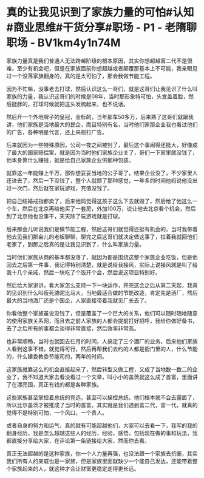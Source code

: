 # 真的让我见识到了家族力量的可怕#认知#商业思维#干货分享#职场 - P1 - 老隋聊职场 - BV1km4y1n74M

家族力量真是我们普通人无法跨越阶级的根本原因，其实你想超越富二代不是很难，至少有机会吧，但是在家族面前你想超越或者颠覆那基本上不可能，我亲眼见过一个没落家族翻身的，真的是太可怕了，那会我做节能工程。

因为不忙嘛，没事老去打球，然后认识这么一哥们，就是这哥们让我见识了什么叫家族的力量，我认识这哥们的时候是08年，当时那形象特可怕，头发盖着脸，然后挺胖的，打球时候就把这头发梳起来，也不说话。

然后开一个外地牌子的皇冠，金标的，当年那车50多万，后来熟了这哥们就跟我讲，他们家族是当地最大的民企，而且特别有名，当时他们家那企业我也看过他们的广告，各种明星代言，还上央视打广告。

后来就因为一些特殊原因，公司一夜之间被封了，最后这个事闹得还挺大，好像成了最大的国家赔偿案，就是因为当时他们家族企业关了，哥们一下家里就没钱了，他本身靠什么赚钱，就是给自己家族企业供那种包装。

就靠这一年能赚上千万，那你想妥妥当地的公子哥了，结果企业没了，不少家里人还进去了，然后一下没钱了，整个人就颓了那种感觉，一年多的时间他妈说他没出过一次门，然后就在家玩游戏，充值没钱了。

把自己结婚戒指都卖了，后来他妈觉得这孩子这么下去就毁了，然后给了他这么一个车，然后在北京再给他买了一套房，外加100万，说让他去北京看个机会，然后到了北京他也没事干，天天除了玩游戏就是打球。

后来那会儿听说我们是做节能工程，然后这哥们就觉得还挺有机会的，当时我带着他去见我们那会儿的老板聊聊，聊完之后这哥们就决定做这事了，拉着我就回他们老家了，到那之后真的是让我见识到了，什么叫家族力量。

当时他们家族从商的基本都没落了，就因为都是围绕这整个家族企业吃饭，但是他回去之后第一件事，我记得特别清楚，就是说给我接风，实际上说接风就是叫了给我十几个亲戚，然后一块吃了个饭开个会，然后说这项目特别好。

然后给大家讲讲，看大家怎么支持一下一块运作，开完这会之后从第二天起，我真的见识到什么叫瘦死骆驼比马大，当地最适合做的节能改造，肯定先是酒厂，然后最大的当地酒厂还是个国企，人家直接带着我就见厂长去了。

你看他整个家族虽说没钱了，但是覆盖了一个巨大的关系，他们可以随时随地随意的使用家族关系网，而且去之前人家族的人都会提前打好招呼，我给你做好备书，去了之后所有的事都会谈得非常直接，然后效率非常高。

也非常顺畅，当时也就回去仨月的时间，人搞定了三个酒厂的业务，后来他们家族人看到这事不错，就觉得可行，然后再帮我们去约的人都是衙门里的人，什么节能的，什么建委教委节能司的，两年的时间。

这家族就靠这么的机会直接起来了，然后转型又做工程，又成了当地数一数二的企业了，我不知道大家去看没看过一个文章，叫小小的盖茨就这么成了首富，里面讲了在漂亮国，真正有钱的都是各种家族。

这些家族甚至掌控着总统的竞选，甚至可以操控总统，他们根本就不会去露面了，所以比尔盖茨才被推成了当时的首富，其实就是我们遇到富二代，富一代，就真的觉得不是特别可怕，一个风口，一个贵人。

或者自身的努力和运气，真的就有可能超越他们，大家可以去看一下，我写的我的翻身经历，我是怎么超越这些人的经历，经验，感悟，包括现在做的事和玩法，我都直接分享给大家，在评论第一条链接给大家，然而你去看。

真正无法超越的是这种家族，你一个人力量再强，也没法跟一个家族去抗衡，其实我们所有人的亲戚也是一家族，但是家族里面就缺少一个能自己发达，还能带着整个家族起来的人，就这种才会让财富更稳定走得更长远。

